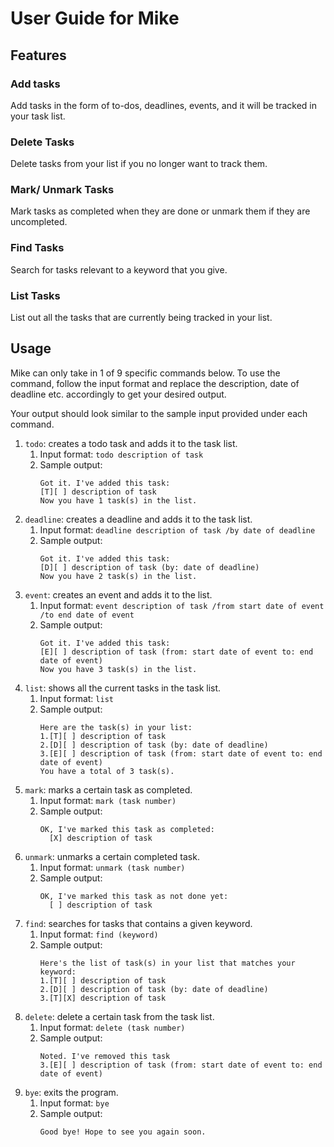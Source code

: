 # User Guide for Mike

## Features 

### Add tasks

Add tasks in the form of to-dos, deadlines, events, and it will be tracked in your task list.

### Delete Tasks

Delete tasks from your list if you no longer want to track them.

### Mark/ Unmark Tasks

Mark tasks as completed when they are done or unmark them if they are uncompleted.

### Find Tasks

Search for tasks relevant to a keyword that you give.

### List Tasks

List out all the tasks that are currently being tracked in your list.
## Usage
Mike can only take in 1 of 9 specific commands below. To use the command, follow the input format and replace the description, date of deadline etc. accordingly to get your desired output.

Your output should look similar to the sample input provided under each command.
1. `todo`: creates a todo task and adds it to the task list.
    1. Input format: `todo description of task`
    2. Sample output:
       ```
       Got it. I've added this task:
       [T][ ] description of task
       Now you have 1 task(s) in the list.
       ```
2. `deadline`: creates a deadline and adds it to the task list.
    1. Input format: `deadline description of task /by date of deadline`
    2. Sample output:
       ```
       Got it. I've added this task:
       [D][ ] description of task (by: date of deadline)
       Now you have 2 task(s) in the list.
       ```
3. `event`: creates an event and adds it to the list.
    1. Input format: `event description of task /from start date of event /to end date of event`
    2. Sample output:
       ```
       Got it. I've added this task:
       [E][ ] description of task (from: start date of event to: end date of event)
       Now you have 3 task(s) in the list.
       ```
4. `list`: shows all the current tasks in the task list.
    1. Input format: `list`
    2. Sample output:
       ```
       Here are the task(s) in your list:
       1.[T][ ] description of task
       2.[D][ ] description of task (by: date of deadline)
       3.[E][ ] description of task (from: start date of event to: end date of event)
       You have a total of 3 task(s).
       ```
5. `mark`: marks a certain task as completed.
    1. Input format: `mark (task number)`
    2. Sample output:
       ```
       OK, I've marked this task as completed:
         [X] description of task
       ```
6. `unmark`: unmarks a certain completed task.
    1. Input format: `unmark (task number)`
    2. Sample output:
       ```
       OK, I've marked this task as not done yet:
         [ ] description of task
       ```
7. `find`: searches for tasks that contains a given keyword.
    1. Input format: `find (keyword)`
    2. Sample output:
       ```
       Here's the list of task(s) in your list that matches your keyword: 
       1.[T][ ] description of task
       2.[D][ ] description of task (by: date of deadline)
       3.[T][X] description of task
       ```
8. `delete`: delete a certain task from the task list.
    1. Input format: `delete (task number)`
    2. Sample output:
       ```
       Noted. I've removed this task
       3.[E][ ] description of task (from: start date of event to: end date of event)
       ```
9. `bye`: exits the program.
    1. Input format: `bye`
    2. Sample output:
       ```
       Good bye! Hope to see you again soon.
       ```
